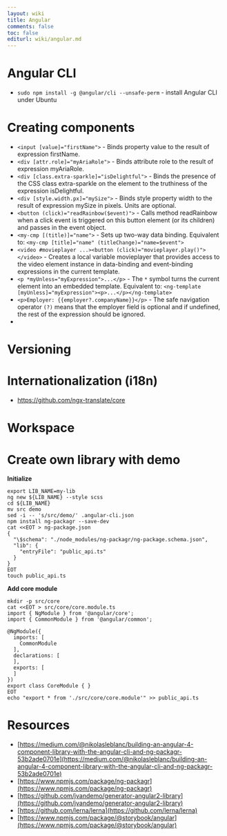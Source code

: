 ```yaml
---
layout: wiki
title: Angular
comments: false
toc: false
editurl: wiki/angular.md
---
```


# Angular CLI

* `sudo npm install -g @angular/cli --unsafe-perm` - install Angular CLI under Ubuntu

# Creating components

* `<input [value]="firstName">` - Binds property value to the result of expression firstName.
* `<div [attr.role]="myAriaRole">`	- Binds attribute role to the result of expression myAriaRole.
* `<div [class.extra-sparkle]="isDelightful">` - Binds the presence of the CSS class extra-sparkle on the element to the truthiness of the expression isDelightful.
* `<div [style.width.px]="mySize">`	- Binds style property width to the result of expression mySize in pixels. Units are optional.
* `<button (click)="readRainbow($event)">` - Calls method readRainbow when a click event is triggered on this button element (or its children) and passes in the event object.
* `<my-cmp [(title)]="name">` - Sets up two-way data binding. Equivalent to: `<my-cmp [title]="name" (titleChange)="name=$event">`
* `<video #movieplayer ...><button (click)="movieplayer.play()"></video>` - Creates a local variable movieplayer that provides access to the video element instance in data-binding and event-binding expressions in the current template.
* `<p *myUnless="myExpression">...</p>` - The `*` symbol turns the current element into an embedded template. Equivalent to: `<ng-template [myUnless]="myExpression"><p>...</p></ng-template>`
* `<p>Employer: {{employer?.companyName}}</p>` - The safe navigation operator `(?)` means that the employer field is optional and if undefined, the rest of the expression should be ignored.
* 


# Versioning

# Internationalization (i18n)

* https://github.com/ngx-translate/core

# Workspace

# Create own library with demo

**Initialize**

```
export LIB_NAME=my-lib
ng new ${LIB_NAME} --style scss
cd ${LIB_NAME}
mv src demo
sed -i -- 's/src/demo/' .angular-cli.json
npm install ng-packagr --save-dev
cat <<EOT > ng-package.json
{
  "\$schema": "./node_modules/ng-packagr/ng-package.schema.json",
  "lib": {
    "entryFile": "public_api.ts"
  }
}
EOT
touch public_api.ts
```

**Add core module**
```
mkdir -p src/core
cat <<EOT > src/core/core.module.ts 
import { NgModule } from '@angular/core';
import { CommonModule } from '@angular/common';

@NgModule({
  imports: [
    CommonModule
  ],
  declarations: [
  ],
  exports: [
  ]
})
export class CoreModule { }
EOT
echo "export * from './src/core/core.module'" >> public_api.ts
```


# Resources

* [https://medium.com/@nikolasleblanc/building-an-angular-4-component-library-with-the-angular-cli-and-ng-packagr-53b2ade0701e](https://medium.com/@nikolasleblanc/building-an-angular-4-component-library-with-the-angular-cli-and-ng-packagr-53b2ade0701e)
* [https://www.npmjs.com/package/ng-packagr](https://www.npmjs.com/package/ng-packagr)
* [https://github.com/jvandemo/generator-angular2-library](https://github.com/jvandemo/generator-angular2-library)
* [https://github.com/lerna/lerna](https://github.com/lerna/lerna)
* [https://www.npmjs.com/package/@storybook/angular](https://www.npmjs.com/package/@storybook/angular)
